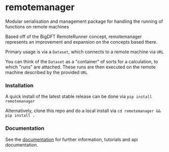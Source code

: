 # remotemanager

Modular serialisation and management package for handling the running of functions on remote machines

Based off of the BigDFT RemoteRunner concept, remotemanager represents an improvement and expansion on the concepts based there.

Primary usage is via a `Dataset`, which connects to a remote machine via `URL`

You can think of the `Dataset` as a "container" of sorts for a calculation, to which "runs" are attached. These runs are then executed on the remote machine described by the provided `URL`

### Installation

A quick install of the latest stable release can be done via `pip install remotemanager`

Alternatively, clone this repo and do a local install via `cd remotemanager && pip install .`

### Documentation

See the [documentation](https://ljbeal.gitlab.io/remotemanager/) for further information, tutorials and api documentation.
